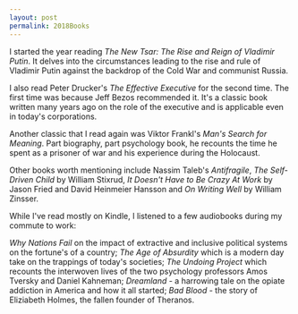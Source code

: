 ```yaml
---
layout: post
permalink: 2018Books
---
```


I started the year reading *The New Tsar: The Rise and Reign of Vladimir Putin*. It delves into the circumstances leading to the rise and rule of Vladimir Putin against the backdrop of the Cold War and communist Russia.   

I also read Peter Drucker's *The Effective Executive* for the second time. The first time was because Jeff Bezos recommended it. It's a classic book written many years ago on the role of the executive and is applicable even in today's corporations.  

Another classic that I read again was Viktor Frankl's *Man's Search for Meaning*. Part biography, part psychology book, he recounts the time he spent as a prisoner of war and his experience during the Holocaust.  

Other books worth mentioning include Nassim Taleb's *Antifragile*, *The Self-Driven Child* by William Stixrud, *It Doesn't Have to Be Crazy At Work* by Jason Fried and David Heinmeier Hansson and *On Writing Well* by William Zinsser. 

While I've read mostly on Kindle,  I listened to a few audiobooks during my commute to work:  

*Why Nations Fail* on the impact of extractive and inclusive political systems on the fortune's of a country; *The Age of Absurdity* which is a modern day take on the trappings of today's societies; *The Undoing Project* which recounts the interwoven lives of the two psychology professors Amos Tversky and Daniel Kahneman; *Dreamland* - a harrowing tale on the opiate addiction in America and how it all started; *Bad Blood* - the story of Eliziabeth Holmes, the fallen founder of Theranos.  
